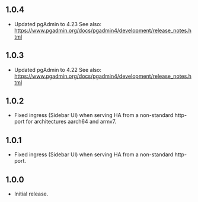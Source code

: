 ## 1.0.4

- Updated pgAdmin to 4.23
See also: https://www.pgadmin.org/docs/pgadmin4/development/release_notes.html

## 1.0.3

- Updated pgAdmin to 4.22
See also: https://www.pgadmin.org/docs/pgadmin4/development/release_notes.html

## 1.0.2

- Fixed ingress (Sidebar UI) when serving HA from a non-standard http-port
  for architectures aarch64 and armv7.

## 1.0.1

- Fixed ingress (Sidebar UI) when serving HA from a non-standard http-port.

## 1.0.0

- Initial release.
